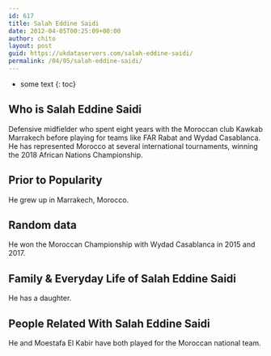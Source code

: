```yaml
---
id: 617
title: Salah Eddine Saidi
date: 2012-04-05T00:25:09+00:00
author: chito
layout: post
guid: https://ukdataservers.com/salah-eddine-saidi/
permalink: /04/05/salah-eddine-saidi/
---
```


* some text
{: toc}
          
          
## Who is  Salah Eddine Saidi
                  
                  
                  
Defensive midfielder who spent eight years with the Moroccan club Kawkab Marrakech before playing for teams like FAR Rabat and Wydad Casablanca. He has represented Morocco at several international tournaments, winning the 2018 African Nations Championship. 
                  
                
                
                
## Prior to Popularity 
                  
                  
                  
He grew up in Marrakech, Morocco. 
                  
                
                
                
## Random data 
                  
                  
                  
He won the Moroccan Championship with Wydad Casablanca in 2015 and 2017.
                  
                
                
                
## Family & Everyday Life of Salah Eddine Saidi
                  
                  
                  
He has a daughter. 
                  
                
                
                
## People Related With  Salah Eddine Saidi
                  
                  
                  
He and Moestafa El Kabir have both played for the Moroccan national team. 
                  
                
              
            
          
          
          
    
    
  
